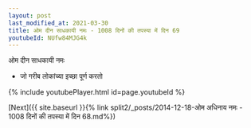 ```yaml
---
layout: post
last_modified_at: 2021-03-30
title: ओम दीन साधकायी नमः - 1008 दिनों की तपस्या में दिन 69
youtubeId: NUfw84MJG4k
---
```

 
 
 ओम दीन साधकायी नमः  
 
 -  जो गरीब लोकांच्या इच्छा पूर्ण करतो 
 
  
 
  
 
 
 
 
 
 


{% include youtubePlayer.html id=page.youtubeId %}
 
[Next]({{ site.baseurl }}{% link  split2/_posts/2014-12-18-ओम अधिनाय नमः - 1008 दिनों की तपस्या में दिन 68.md%})
 
